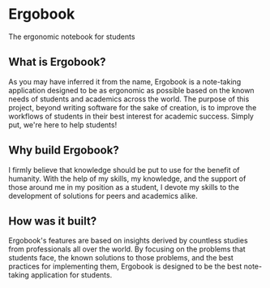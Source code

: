 # Ergobook
The ergonomic notebook for students

## What is Ergobook?
As you may have inferred it from the name, Ergobook is a note-taking application designed to be as ergonomic as possible based on the known needs of students and academics across the world. The purpose of this project, beyond writing software for the sake of creation, is to improve the workflows of students in their best interest for academic success. Simply put, we're here to help students!

## Why build Ergobook?
I firmly believe that knowledge should be put to use for the benefit of humanity. With the help of my skills, my knowledge, and the support of those around me in my position as a student, I devote my skills to the development of solutions for peers and academics alike.


## How was it built?
Ergobook's features are based on insights derived by countless studies from professionals all over the world. By focusing on the problems that students face, the known solutions to those problems, and the best practices for implementing them, Ergobook is designed to be the best note-taking application for students.